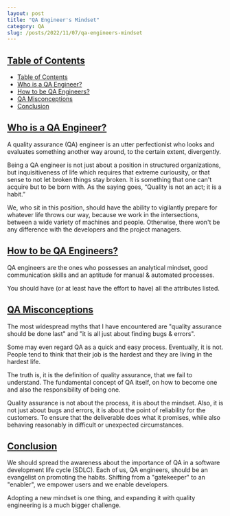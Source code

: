 ```yaml
---
layout: post
title: "QA Engineer's Mindset"
category: QA
slug: /posts/2022/11/07/qa-engineers-mindset
---
```


## [Table of Contents](#toc)
- [Table of Contents](#table-of-contents)
- [Who is a QA Engineer?](#who-is-a-qa-engineer)
- [How to be QA Engineers?](#how-to-be-qa-engineers)
- [QA Misconceptions](#qa-misconceptions)
- [Conclusion](#conclusion)

## [Who is a QA Engineer?](#who-is-a-qa-engineer)

A quality assurance (QA) engineer is an utter perfectionist who looks and evaluates something another way around, to the certain extent, divergently.

Being a QA engineer is not just about a position in structured organizations, but inquisitiveness of life which requires that extreme curiousity, or that sense to not let broken things stay broken. It is something that one can't acquire but to be born with. As the saying goes, “Quality is not an act; it is a habit.”

We, who sit in this position, should have the ability to vigilantly prepare for whatever life throws our way, because we work in the intersections, between a wide variety of machines and people. Otherwise, there won't be any difference with the developers and the project managers.

## [How to be QA Engineers?](#how-to-be-qa-engineers)

QA engineers are the ones who possesses an analytical mindset, good communication skills and an aptitude for manual & automated processes.

You should have (or at least have the effort to have) all the attributes listed.

## [QA Misconceptions](#qa-misconceptions)

The most widespread myths that I have encountered are "quality assurance should be done last" and "it is all just about finding bugs & errors".

Some may even regard QA as a quick and easy process. Eventually, it is not. People tend to think that their job is the hardest and they are living in the hardest life.

The truth is, it is the definition of quality assurance, that we fail to understand. The fundamental concept of QA itself, on how to become one and also the responsibility of being one.

Quality assurance is not about the process, it is about the mindset. Also, it is not just about bugs and errors, it is about the point of reliability for the customers. To ensure that the deliverable does what it promises, while also behaving reasonably in difficult or unexpected circumstances.

## [Conclusion](#conclusion)

We should spread the awareness about the importance of QA in a software development life cycle (SDLC). Each of us, QA engineers, should be an evangelist on promoting the habits. Shifting from a "gatekeeper" to an "enabler", we empower users and we enable developers.

Adopting a new mindset is one thing, and expanding it with quality engineering is a much bigger challenge.